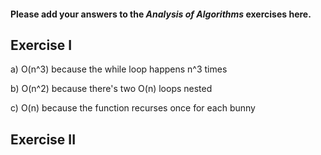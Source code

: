 #### Please add your answers to the ***Analysis of  Algorithms*** exercises here.

## Exercise I

a) O(n^3) because the while loop happens n^3 times


b) O(n^2) because there's two O(n) loops nested


c) O(n) because the function recurses once for each bunny

## Exercise II


